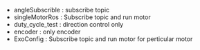 - angleSubscrible : subscribe topic 
- singleMotorRos : Subscribe topic and run motor
- duty_cycle_test : direction control only
- encoder : only encoder
- ExoConfig : Subscribe topic and run motor for perticular motor